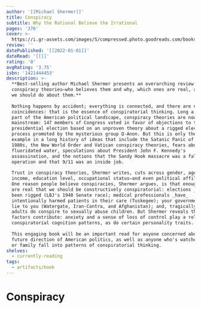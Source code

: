 ```yaml
---
author: '[[Michael Shermer]]'
title: Conspiracy
subtitle: Why the Rational Believe the Irrational
pages: '376'
cover: >-
  https://i.gr-assets.com/images/S/compressed.photo.goodreads.com/books/1659631984l/61857147._SY475_.jpg
review: ''
datePublished: '[[2022-01-01]]'
dateRead: '[[]]'
rating: '0'
avgRating: '3.75'
isbn: '1421444453'
description: >-
  **Best-selling author Michael Shermer presents an overarching review of
  conspiracy theories―who believes them and why, which ones are real, and what
  we should do about them.**  
    
  Nothing happens by accident; everything is connected, and there are no
  coincidences: that is the essence of conspiratorial thinking. Long a fringe
  part of the American political landscape, conspiracy theories are now
  mainstream: 147 members of Congress voted in favor of objections to the 2020
  presidential election based on an unproven theory about a rigged electoral
  process promoted by the mysterious group Q-Anon. But this is only the latest
  example in a long history of ideas that include the Satanic Panic of the
  1980s, the New World Order and Vatican conspiracy theories, fears about
  fluoridated water, speculations about President John F. Kennedy's
  assassination, and the notions that the Sandy Hook massacre was a false-flag
  operation and that 9/11 was an inside job.  
    
  Trust in conspiracy theories, Shermer writes, cuts across gender, age, race,
  income, education level, occupational status―and even political affiliation.
  One reason people believe conspiracies, Shermer argues, is that enough of them
  are real that we should be constructively conspiratorial: elections _have_
  been rigged (LBJ's 1948 Senate race); medical professionals _have_
  intentionally harmed patients in their care (Tuskegee); your government _does_
  lie to you (Watergate, Iran-Contra, and Afghanistan); and, tragically, some
  adults do conspire to sexually abuse children. But Shermer reveals that other
  factors contribute: anxiety and a sense of loss of control play a role in
  conspiratorial cognition patterns, as do certain personality traits.  
    
  This engaging book will be an important read for anyone concerned about the
  future direction of American politics, as well as anyone who's watched friends
  or family fall into patterns of conspiratorial thinking.
shelves:
  - currently-reading
tags:
  - artifacts/book
---
```

#  Conspiracy
